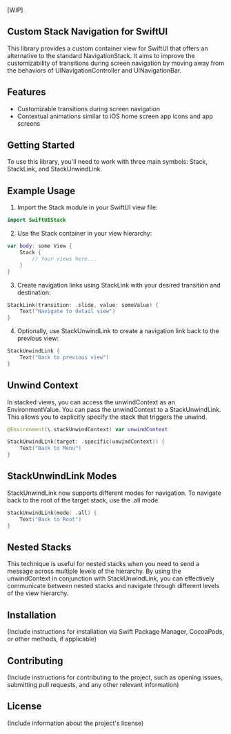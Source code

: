 [WIP]

Custom Stack Navigation for SwiftUI
---
This library provides a custom container view for SwiftUI that offers an alternative to the standard NavigationStack. It aims to improve the customizability of transitions during screen navigation by moving away from the behaviors of UINavigationController and UINavigationBar.

Features
---
- Customizable transitions during screen navigation
- Contextual animations similar to iOS home screen app icons and app screens

Getting Started
---
To use this library, you'll need to work with three main symbols: Stack, StackLink, and StackUnwindLink.

Example Usage
---
1. Import the Stack module in your SwiftUI view file:

```swift
import SwiftUIStack
```

2. Use the Stack container in your view hierarchy:

```swift
var body: some View {
    Stack {
        // Your views here...
    }
}
```

3. Create navigation links using StackLink with your desired transition and destination:

```swift
StackLink(transition: .slide, value: someValue) {
    Text("Navigate to detail view")
}
```

4. Optionally, use StackUnwindLink to create a navigation link back to the previous view:

```swift
StackUnwindLink {
    Text("Back to previous view")
}
```

Unwind Context
---
In stacked views, you can access the unwindContext as an EnvironmentValue. You can pass the unwindContext to a StackUnwindLink. This allows you to explicitly specify the stack that triggers the unwind.

```swift
@Environment(\.stackUnwindContext) var unwindContext

StackUnwindLink(target: .specific(unwindContext)) {
    Text("Back to Menu")
}
```

StackUnwindLink Modes
---
StackUnwindLink now supports different modes for navigation. To navigate back to the root of the target stack, use the .all mode.

```swift
StackUnwindLink(mode: .all) {
    Text("Back to Root")
}
```

Nested Stacks
---
This technique is useful for nested stacks when you need to send a message across multiple levels of the hierarchy. By using the unwindContext in conjunction with StackUnwindLink, you can effectively communicate between nested stacks and navigate through different levels of the view hierarchy.

Installation
---
(Include instructions for installation via Swift Package Manager, CocoaPods, or other methods, if applicable)

Contributing
---
(Include instructions for contributing to the project, such as opening issues, submitting pull requests, and any other relevant information)

License
---
(Include information about the project's license)
